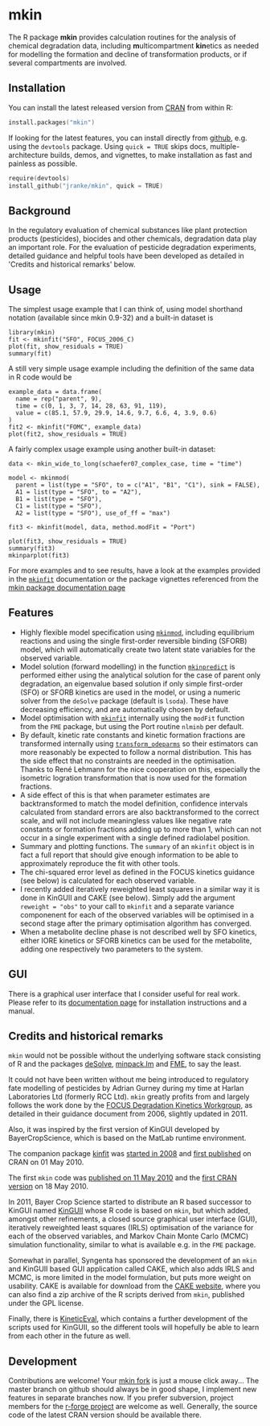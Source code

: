 # mkin

The R package **mkin** provides calculation routines for the analysis of
chemical degradation data, including <b>m</b>ulticompartment <b>kin</b>etics as
needed for modelling the formation and decline of transformation products, or
if several compartments are involved.

## Installation

You can install the latest released version from 
[CRAN](http://cran.r-project.org/package=mkin) from within R:

```s
install.packages("mkin")
```

If looking for the latest features, you can install directly from 
[github](http://github.com/jranke/mkin), e.g.  using the `devtools` package.
Using `quick = TRUE` skips docs, multiple-architecture builds, demos, and
vignettes, to make installation as fast and painless as possible.

```s
require(devtools)
install_github("jranke/mkin", quick = TRUE)
```

## Background

In the regulatory evaluation of chemical substances like plant protection
products (pesticides), biocides and other chemicals, degradation data play an
important role. For the evaluation of pesticide degradation experiments, 
detailed guidance and helpful tools have been developed as detailed in
'Credits and historical remarks' below.

## Usage

The simplest usage example that I can think of, using model shorthand notation
(available since mkin 0.9-32) and a built-in dataset is

    library(mkin)
    fit <- mkinfit("SFO", FOCUS_2006_C)
    plot(fit, show_residuals = TRUE) 
    summary(fit)

A still very simple usage example including the definition of the same data in R
code would be

    example_data = data.frame(
      name = rep("parent", 9),
      time = c(0, 1, 3, 7, 14, 28, 63, 91, 119),
      value = c(85.1, 57.9, 29.9, 14.6, 9.7, 6.6, 4, 3.9, 0.6)
    )
    fit2 <- mkinfit("FOMC", example_data)
    plot(fit2, show_residuals = TRUE) 

A fairly complex usage example using another built-in dataset:

    data <- mkin_wide_to_long(schaefer07_complex_case, time = "time")

    model <- mkinmod(
      parent = list(type = "SFO", to = c("A1", "B1", "C1"), sink = FALSE),
      A1 = list(type = "SFO", to = "A2"),
      B1 = list(type = "SFO"),
      C1 = list(type = "SFO"),
      A2 = list(type = "SFO"), use_of_ff = "max")

    fit3 <- mkinfit(model, data, method.modFit = "Port")

    plot(fit3, show_residuals = TRUE) 
    summary(fit3)
    mkinparplot(fit3)

For more examples and to see results, have a look at the examples provided in the
[`mkinfit`](http://kinfit.r-forge.r-project.org/mkin_static/mkinfit.html)
documentation or the package vignettes referenced from the 
[mkin package documentation page](http://kinfit.r-forge.r-project.org/mkin_static/index.html)

## Features

* Highly flexible model specification using
  [`mkinmod`](http://kinfit.r-forge.r-project.org/mkin_static/mkinmod.html),
  including equilibrium reactions and using the single first-order 
  reversible binding (SFORB) model, which will automatically create
  two latent state variables for the observed variable.
* Model solution (forward modelling) in the function
  [`mkinpredict`](http://kinfit.r-forge.r-project.org/mkin_static/mkinpredict.html) 
  is performed either using the analytical solution for the case of 
  parent only degradation, an eigenvalue based solution if only simple
  first-order (SFO) or SFORB kinetics are used in the model, or
  using a numeric solver from the `deSolve` package (default is `lsoda`).
  These have decreasing efficiency, and are automatically chosen 
  by default.
* Model optimisation with 
  [`mkinfit`](http://kinfit.r-forge.r-project.org/mkin_static/mkinfit.html)
  internally using the `modFit` function from the `FME` package,
  but using the Port routine `nlminb` per default.
* By default, kinetic rate constants and kinetic formation fractions are
  transformed internally using
  [`transform_odeparms`](http://kinfit.r-forge.r-project.org/mkin_static/transform_odeparms.html)
  so their estimators can more reasonably be expected to follow
  a normal distribution. This has the side effect that no constraints
  are needed in the optimisation. Thanks to René Lehmann for the nice
  cooperation on this, especially the isometric logration transformation
  that is now used for the formation fractions.
* A side effect of this is that when parameter estimates are backtransformed
  to match the model definition, confidence intervals calculated from
  standard errors are also backtransformed to the correct scale, and will
  not include meaningless values like negative rate constants or 
  formation fractions adding up to more than 1, which can not occur in 
  a single experiment with a single defined radiolabel position.
* Summary and plotting functions. The `summary` of an `mkinfit` object is in
  fact a full report that should give enough information to be able to
  approximately reproduce the fit with other tools.
* The chi-squared error level as defined in the FOCUS kinetics guidance
  (see below) is calculated for each observed variable.
* I recently added iteratively reweighted least squares in a similar way
  it is done in KinGUII and CAKE (see below). Simply add the argument
  `reweight = "obs"` to your call to `mkinfit` and a separate variance 
  componenent for each of the observed variables will be optimised
  in a second stage after the primary optimisation algorithm has converged.
* When a metabolite decline phase is not described well by SFO kinetics, 
  either IORE kinetics or SFORB kinetics can be used for the metabolite, 
  adding one respectively two parameters to the system.

## GUI

There is a graphical user interface that I consider useful for real work. Please
refer to its [documentation page](http://kinfit.r-forge.r-project.org/gmkin_static)
for installation instructions and a manual.
  
## Credits and historical remarks

`mkin` would not be possible without the underlying software stack consisting
of R and the packages [deSolve](http://cran.r-project.org/package=deSolve),
[minpack.lm](http://cran.r-project.org/package=minpack.lm) and
[FME](http://cran.r-project.org/package=FME), to say the least.

It could not have been written without me being introduced to regulatory fate
modelling of pesticides by Adrian Gurney during my time at Harlan Laboratories
Ltd (formerly RCC Ltd). `mkin` greatly profits from and largely follows
the work done by the 
[FOCUS Degradation Kinetics Workgroup](http://focus.jrc.ec.europa.eu/dk),
as detailed in their guidance document from 2006, slightly updated in 2011.

Also, it was inspired by the first version of KinGUI developed by
BayerCropScience, which is based on the MatLab runtime environment.

The companion package 
[kinfit](http://kinfit.r-forge.r-project.org/kinfit_static/index.html) was 
[started in 2008](https://r-forge.r-project.org/scm/viewvc.php?view=rev&root=kinfit&revision=2) and 
[first published](http://cran.r-project.org/src/contrib/Archive/kinfit/) on
CRAN on 01 May 2010.

The first `mkin` code was 
[published on 11 May 2010](https://r-forge.r-project.org/scm/viewvc.php?view=rev&root=kinfit&revision=8) and the 
[first CRAN version](http://cran.r-project.org/src/contrib/Archive/mkin)
on 18 May 2010.

In 2011, Bayer Crop Science started to distribute an R based successor to KinGUI named 
[KinGUII](https://kinguii.github.io) 
whose R code is based on `mkin`, but which added, amongst other refinements, a
closed source graphical user interface (GUI), iteratively reweighted least
squares (IRLS) optimisation of the variance for each of the observed
variables, and Markov Chain Monte Carlo (MCMC) simulation functionality,
similar to what is available e.g. in the `FME` package.

Somewhat in parallel, Syngenta has sponsored the development of an `mkin` and
KinGUII based GUI application called CAKE, which also adds IRLS and MCMC, is
more limited in the model formulation, but puts more weight on usability.
CAKE is available for download from the [CAKE
website](http://projects.tessella.com/cake), where you can also
find a zip archive of the R scripts derived from `mkin`, published under the GPL
license.

Finally, there is 
[KineticEval](http://github.com/zhenglei-gao/KineticEval), which contains 
a further development of the scripts used for KinGUII, so the different tools
will hopefully be able to learn from each other in the future as well.


## Development

Contributions are welcome! Your 
[mkin fork](https://help.github.com/articles/fork-a-repo) is just a mouse click
away... The master branch on github should always be in good shape, I implement 
new features in separate branches now. If you prefer subversion, project
members for the 
[r-forge project](http://r-forge.r-project.org/R/?group_id=615) are welcome as well.
Generally, the source code of the latest CRAN version should be available there.
